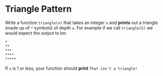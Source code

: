 # Triangle Pattern

Write a function `triangle(x)` that takes an integer `x` and **prints** out a triangle (made up of `*` symbols) of depth `x`.
For example if we call `triangle(5)` we would expect the output to be:

```
*
**
***
****
*****
```

If `x` is 1 or less, your function should **print** `That isn't a triangle!`
